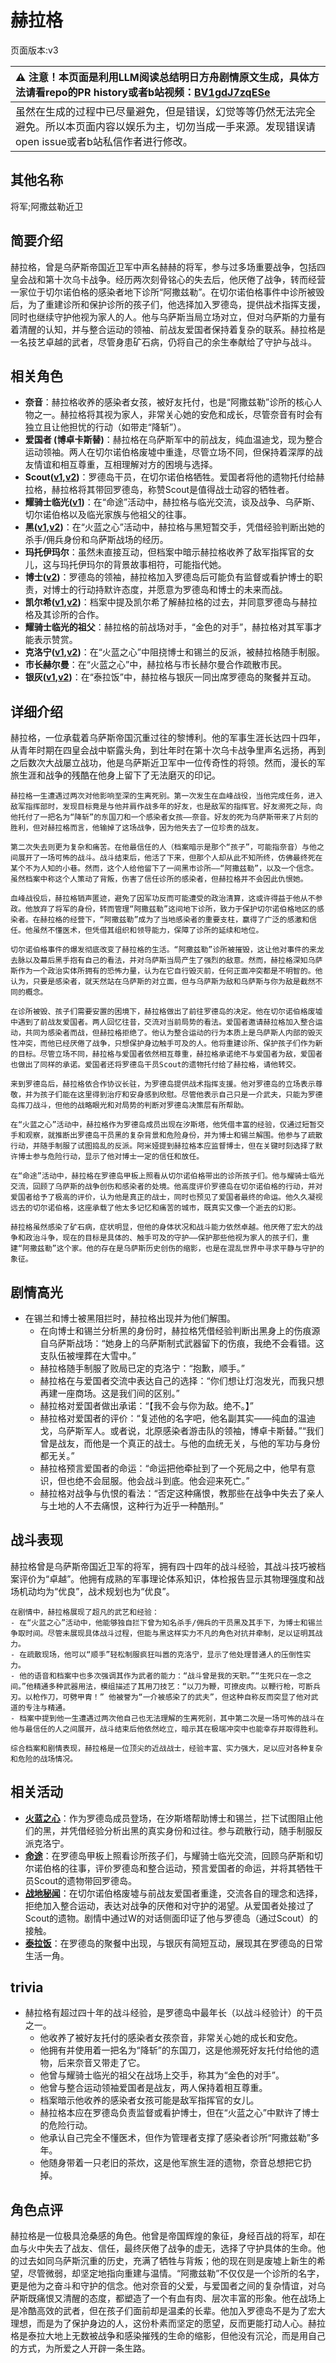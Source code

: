 # 赫拉格
页面版本:v3
 

| :warning: 注意！本页面是利用LLM阅读总结明日方舟剧情原文生成，具体方法请看repo的PR history或者b站视频：[BV1gdJ7zqESe](https://www.bilibili.com/video/BV1gdJ7zqESe/)         |
|:----------------------------|
| 虽然在生成的过程中已尽量避免，但是错误，幻觉等等仍然无法完全避免。所以本页面内容以娱乐为主，切勿当成一手来源。发现错误请open issue或者b站私信作者进行修改。|



## 其他名称
将军;阿撒兹勒近卫
## 简要介绍
赫拉格，曾是乌萨斯帝国近卫军中声名赫赫的将军，参与过多场重要战争，包括四皇会战和第十次乌卡战争。经历两次刻骨铭心的失去后，他厌倦了战争，转而经营一家位于切尔诺伯格的感染者地下诊所“阿撒兹勒”。在切尔诺伯格事件中诊所被毁后，为了重建诊所和保护诊所的孩子们，他选择加入罗德岛，提供战术指挥支援，同时也继续守护他视为家人的人。他与乌萨斯当局立场对立，但对乌萨斯的力量有着清醒的认知，并与整合运动的领袖、前战友爱国者保持着复杂的联系。赫拉格是一名技艺卓越的武者，尽管身患矿石病，仍将自己的余生奉献给了守护与战斗。
## 相关角色
-   **奈音**：赫拉格收养的感染者女孩，被好友托付，也是“阿撒兹勒”诊所的核心人物之一。赫拉格将其视为家人，非常关心她的安危和成长，尽管奈音有时会有独立且让他担忧的行动（如带走“降斩”）。
-   **爱国者 (博卓卡斯替)**：赫拉格在乌萨斯军中的前战友，纯血温迪戈，现为整合运动领袖。两人在切尔诺伯格废墟中重逢，尽管立场不同，但保持着深厚的战友情谊和相互尊重，互相理解对方的困境与选择。
-   **Scout([v1](../chars/extended_char_Scout.md),[v2](extended_char_Scout.md))**：罗德岛干员，在切尔诺伯格牺牲。爱国者将他的遗物托付给赫拉格，赫拉格将其带回罗德岛，称赞Scout是值得战士动容的牺牲者。
-   **耀骑士临光([v1](../chars/char_1014_nearl2.md))**：在“命途”活动中，赫拉格与临光交流，谈及战争、乌萨斯、切尔诺伯格以及临光家族与他祖父的往事。
-   **黑([v1](../chars/char_340_shwaz.md),[v2](char_340_shwaz.md))**：在“火蓝之心”活动中，赫拉格与黑短暂交手，凭借经验判断出她的杀手/佣兵身份和乌萨斯战场的经历。
-   **玛托伊玛尔**：虽然未直接互动，但档案中暗示赫拉格收养了敌军指挥官的女儿，这与玛托伊玛尔的背景故事相符，可能指代她。
-   **博士([v2](extended_char_bo_shi.md))**：罗德岛的领袖，赫拉格加入罗德岛后可能负有监督或看护博士的职责，对博士的行动持默许态度，并愿意为罗德岛和博士的未来而战。
-   **凯尔希([v1](../chars/char_003_kalts.md),[v2](char_003_kalts.md))**：档案中提及凯尔希了解赫拉格的过去，并同意罗德岛与赫拉格及其诊所的合作。
-   **耀骑士临光的祖父**：赫拉格的前战场对手，“金色的对手”，赫拉格对其军事才能表示赞赏。
-   **克洛宁([v1](../chars/extended_char_ke_luo_ning.md),[v2](extended_char_ke_luo_ning.md))**：在“火蓝之心”中阻挠博士和锡兰的反派，被赫拉格随手制服。
-   **市长赫尔曼**：在“火蓝之心”中，赫拉格与市长赫尔曼合作疏散市民。
-   **银灰([v1](../chars/char_172_svrash.md),[v2](char_172_svrash.md))**：在“泰拉饭”中，赫拉格与银灰一同出席罗德岛的聚餐并互动。
## 详细介绍
赫拉格，一位承载着乌萨斯帝国沉重过往的黎博利。他的军事生涯长达四十四年，从青年时期在四皇会战中崭露头角，到壮年时在第十次乌卡战争里声名远扬，再到之后数次大战屡立战功，他是乌萨斯近卫军中一位传奇性的将领。然而，漫长的军旅生涯和战争的残酷在他身上留下了无法磨灭的印记。

    赫拉格一生遭遇过两次对他影响至深的生离死别。第一次发生在血峰战役，当他完成任务，进入敌军指挥部时，发现目标竟是与他并肩作战多年的好友，也是敌军的指挥官。好友濒死之际，向他托付了一把名为“降斩”的东国刀和一个感染者女孩——奈音。好友的死为乌萨斯带来了片刻的胜利，但对赫拉格而言，他输掉了这场战争，因为他失去了一位珍贵的战友。

    第二次失去则更为复杂和痛苦。在他最信任的人（档案暗示是那个“孩子”，可能指奈音）与他之间展开了一场可怖的战斗。战斗结束后，他活了下来，但那个人却从此不知所终，仿佛最终死在某个不为人知的小巷。然而，这个人给他留下了一间黑市诊所——“阿撒兹勒”，以及一个信念。虽然档案中称这个人策动了背叛，伤害了信任诊所的感染者，但赫拉格并不会因此仇恨她。

    血峰战役后，赫拉格销声匿迹，避免了因军功反而可能遭受的政治清算，这或许得益于他从不参政。他放弃了将军的身份，转而管理“阿撒兹勒”这间地下诊所，致力于保护切尔诺伯格地区的感染者。在赫拉格的经营下，“阿撒兹勒”成为了当地感染者的重要支柱，赢得了广泛的感激和信任。他虽然不懂医术，但凭借其组织和领导能力，保障了诊所的延续和地位。

    切尔诺伯格事件的爆发彻底改变了赫拉格的生活。“阿撒兹勒”诊所被摧毁，这让他对事件的来龙去脉以及幕后黑手抱有自己的看法，并对乌萨斯当局产生了强烈的敌意。然而，赫拉格深知乌萨斯作为一个政治实体所拥有的恐怖力量，认为在它自行毁灭前，任何正面冲突都是不明智的。他认为，只要是感染者，就天然站在乌萨斯的对立面，但与乌萨斯为敌和乌萨斯与你为敌是截然不同的概念。

    在诊所被毁、孩子们需要安置的困境下，赫拉格做出了前往罗德岛的决定。他在切尔诺伯格废墟中遇到了前战友爱国者。两人回忆往昔，交流对当前局势的看法。爱国者邀请赫拉格加入整合运动，共同为感染者而战，但赫拉格拒绝了。他认为整合运动的行为本质上是乌萨斯人内部的毁灭性冲突，而他已经厌倦了战争，只想保护身边触手可及的人。他将重建诊所、保护孩子们作为新的目标。尽管立场不同，赫拉格与爱国者依然相互尊重，赫拉格承诺绝不与爱国者为敌，爱国者也做出了同样的承诺。爱国者还将罗德岛干员Scout的遗物托付给了赫拉格，请他转交。

    来到罗德岛后，赫拉格依合作协议长驻，为罗德岛提供战术指挥支援。他对罗德岛的立场表示尊敬，并为孩子们能在这里得到治疗和安身感到欣慰。尽管他表示自己只是一介武夫，只能为罗德岛挥刀战斗，但他的战略眼光和对局势的判断对罗德岛决策层有所帮助。

    在“火蓝之心”活动中，赫拉格作为罗德岛成员出现在汐斯塔，他凭借丰富的经验，仅通过短暂交手和观察，就推断出罗德岛干员黑的复杂背景和危险身份，并为博士和锡兰解围。他参与了疏散行动，并随手制服了试图捣乱的反派。阿米娅提到赫拉格本应监督博士，但在关键时刻选择了默许博士参与危险行动，显示了他对博士一定的信任和放任。

    在“命途”活动中，赫拉格在罗德岛甲板上照看从切尔诺伯格带出的诊所孩子们。他与耀骑士临光交流，回顾了乌萨斯的战争创伤和感染者的处境。他高度评价罗德岛在切尔诺伯格的行动，并对爱国者给予了极高的评价，认为他是真正的战士，同时也预见了爱国者最终的命运。他久久凝视远去的切尔诺伯格，这座承载了他太多记忆和痛苦的城市，既真实又像一个逝去的幻影。

    赫拉格虽然感染了矿石病，症状明显，但他的身体状况和战斗能力依然卓越。他厌倦了宏大的战争和政治斗争，现在的目标是具体的、触手可及的守护——保护那些他视为家人的孩子们，重建“阿撒兹勒”这个家。他的存在是乌萨斯历史创伤的缩影，也是在混乱世界中寻求平静与守护的象征。
## 剧情高光
-   在锡兰和博士被黑阻拦时，赫拉格出现并为他们解围。
    -   在向博士和锡兰分析黑的身份时，赫拉格凭借经验判断出黑身上的伤痕源自乌萨斯战场：“她身上的乌萨斯制式武器留下的伤痕，我绝不会看错。这支队伍被埋葬在大雪中。”
    -   赫拉格随手制服了败局已定的克洛宁：“抱歉，顺手。”
    -   赫拉格在与爱国者交流中表达自己的选择：“你们想让灯泡发光，而我只想再建一座商场。这是我们间的区别。”
    -   赫拉格对爱国者做出承诺：“【我不会与你为敌。绝不。】”
    -   赫拉格对爱国者的评价：“复述他的名字吧，他名副其实——纯血的温迪戈，乌萨斯军人。或者说，北原感染者游击队的领袖，博卓卡斯替。”“我们曾是战友，而他是一个真正的战士。与他的血统无关，与他的军功与身份都无关。”
    -   赫拉格预言爱国者的命运：“命运把他牵扯到了一个死局之中，他早有意识，但也绝不会屈服。他会战斗到底。他会迎来死亡。”
    -   赫拉格对战争与仇恨的看法：“否定这种痛恨，教那些在战争中失去了亲人与土地的人不去痛恨，这种行为近乎一种酷刑。”
## 战斗表现
赫拉格曾是乌萨斯帝国近卫军的将军，拥有四十四年的战斗经验，其战斗技巧被档案评价为“卓越”。他拥有成熟的军事理论体系知识，体检报告显示其物理强度和战场机动均为“优良”，战术规划也为“优良”。

    在剧情中，赫拉格展现了超凡的武艺和经验：
    - 在“火蓝之心”活动中，他能够独自拦下曾为知名杀手/佣兵的干员黑及其手下，为博士和锡兰争取时间。尽管未展现具体战斗过程，但能与黑这样实力不凡的角色对抗并牵制，足以证明其战力。
    - 在疏散现场，他可以“顺手”轻松制服疯狂叫嚣的克洛宁，显示了他处理普通人的压倒性实力。
    - 他的语音和档案中也多次强调其作为武者的能力：“战斗曾是我的天职。”“生死只在一念之间。”他精通多种武器用法，模组描述了其用刀技艺：“以刀为鞭，可撩皮肉。以鞭行枪，可断兵刃。以枪作刀，可劈甲胄！” 他被誉为“一介被感染了的武夫”，但这种自称反而突显了他对武道的专注与精通。
    - 档案中提到他一生遭遇过两次他自己也无法理解的生离死别，其中第二次是一场可怖的战斗在他与最信任的人之间展开，战斗结束后他依然屹立，暗示其在极端冲突中也能幸存并取得胜利。

    综合档案和剧情表现，赫拉格是一位顶尖的近战战士，经验丰富、实力强大，足以应对各种复杂和危险的战场情况。
## 相关活动
-   **[火蓝之心](../stories/act3d0.md)**：作为罗德岛成员登场，在汐斯塔帮助博士和锡兰，拦下试图阻止他们的黑，并凭借经验分析出黑的真实身份和过往。参与疏散行动，随手制服反派克洛宁。
-   **[命途](../stories/story_helage_set_1.md)**：在罗德岛甲板上照看诊所孩子们，与耀骑士临光交流，回顾乌萨斯和切尔诺伯格的往事，评价罗德岛和整合运动，预言爱国者的命运，并将其牺牲干员Scout的遗物带回罗德岛。
-   **[战地秘闻](../stories/act4d0.md)**：在切尔诺伯格废墟与前战友爱国者重逢，交流各自的理念和选择，拒绝加入整合运动，表达对战争的厌倦和对守护的渴望。从爱国者处接过了Scout的遗物。剧情中通过W的对话侧面印证了他与罗德岛（通过Scout）的接触。
-   **[泰拉饭](../stories/act36side.md)**：在罗德岛的聚餐中出现，与银灰有简短互动，展现其在罗德岛的日常生活一角。
## trivia
- 赫拉格有超过四十年的战斗经验，是罗德岛中最年长（以战斗经验计）的干员之一。
    - 他收养了被好友托付的感染者女孩奈音，非常关心她的成长和安危。
    - 他拥有并使用着一把名为“降斩”的东国刀，这是他濒死好友托付给他的遗物，后来奈音又带走了它。
    - 他曾与耀骑士临光的祖父在战场上交手，称其为“金色的对手”。
    - 他曾与整合运动领袖爱国者是战友，两人保持着相互尊重。
    - 档案暗示他收养的感染者女孩可能是敌军指挥官的女儿。
    - 赫拉格本应在罗德岛负责监督或看护博士，但在“火蓝之心”中默许了博士的危险行动。
    - 他承认自己完全不懂医术，但作为管理者支撑了感染者诊所“阿撒兹勒”多年。
    - 他随身带着一只老旧的茶炊，这是他军旅生涯的遗物，奈音总想把它扔掉。
## 角色点评
赫拉格是一位极具沧桑感的角色。他曾是帝国辉煌的象征，身经百战的将军，却在血与火中失去了战友、信任，最终厌倦了战争的虚无，选择了守护具体的生命。他的过去如同乌萨斯沉重的历史，充满了牺牲与背叛；他的现在则是废墟上新生的希望，尽管微弱，却坚定地指向重建与温情。“阿撒兹勒”不仅仅是一个诊所的名字，更是他为之奋斗和守护的信念。他对奈音的父爱，与爱国者之间的复杂情谊，对乌萨斯既痛恨又清醒的态度，都塑造了一个有血有肉、层次丰富的形象。他在战场上是冷酷高效的武者，但在孩子们面前却是温柔的长辈。他加入罗德岛不是为了宏大理想，而是为了保护身边的人，这份朴素而坚定的愿望，反而更能打动人心。赫拉格是泰拉大地上无数被战争和感染摧残的生命的缩影，但他没有沉沦，而是用自己的方式，为所爱之人开辟一条生路。